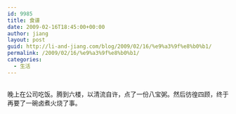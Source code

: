 ```yaml
---
id: 9985
title: 食谱
date: 2009-02-16T18:45:00+00:00
author: jiang
layout: post
guid: http://li-and-jiang.com/blog/2009/02/16/%e9%a3%9f%e8%b0%b1/
permalink: /2009/02/16/%e9%a3%9f%e8%b0%b1/
categories:
  - 生活
---
```

<font face="Arial"><br />晚上在公司吃饭。腾到六楼，以清流自许，点了一份八宝粥。然后彷徨四顾，终于再要了一碗卤煮火烧了事。</font>